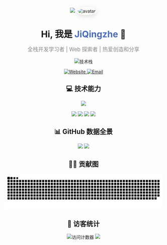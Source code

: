 <div align="center">

  <!-- 顶部波浪横幅 -->
  <img src="https://capsule-render.vercel.app/api?type=waving&color=0:4b6cb7,100:182848&height=180&section=header&text=JiQingzhe的技术宇宙&fontSize=40&fontColor=fff&animation=twinkling&fontAlignY=35&desc=Full%20Stack%20Developer%20Journey&descAlignY=55&descSize=15" />

  <!-- 头像和昵称 -->
  <img src="https://avatars.githubusercontent.com/u/128445439?v=4" width="120" style="border-radius:50%;margin-top:-70px;border:4px solid #fff;box-shadow:0 4px 16px #0002;" alt="avatar"/>
  <h1 style="margin-bottom:0.2em;">Hi, 我是 <span style="color:#4b6cb7;">JiQingzhe</span> 👋</h1>
  <p style="font-size:1.2em;color:#888;">全栈开发学习者 | Web 探索者 | 热爱创造和分享</p>

  <!-- 动态打字效果 -->
  <img width="400" src="https://readme-typing-svg.herokuapp.com?font=Fira+Code&weight=500&size=24&pause=1000&color=58A6FF&center=true&vCenter=true&random=false&width=400&height=50&lines=JavaScript+%E2%80%A2+TypeScript+%E2%80%A2+PHP;Python+%E2%80%A2+HTML5+%E2%80%A2+CSS3;持续学习+持续成长" alt="技术栈" />

  <!-- 联系方式 -->
  <p>
    <a href="https://aiqji.com" target="_blank">
      <img src="https://img.shields.io/badge/爱奇吉网站-FF6B6B?style=for-the-badge&logo=google-chrome&logoColor=white" alt="Website" />
    </a>
    <a href="mailto:jqz1215@qq.com">
      <img src="https://img.shields.io/badge/技术交流-0078D4?style=for-the-badge&logo=microsoft-outlook&logoColor=white" alt="Email" />
    </a>
  </p>

  <!-- 技术能力 -->
  <h2>💻 技术能力</h2>
  <img src="https://skillicons.dev/icons?i=js,ts,php,py,html,css,vue,react,nodejs,mysql,git&theme=dark&perline=7" />

  <p>
    <img src="https://img.shields.io/badge/JavaScript-专家-F7DF1E?style=flat-square&logo=javascript&logoColor=black" />
    <img src="https://img.shields.io/badge/TypeScript-熟练-3178C6?style=flat-square&logo=typescript&logoColor=white" />
    <img src="https://img.shields.io/badge/PHP-掌握-777BB4?style=flat-square&logo=php&logoColor=white" />
    <img src="https://img.shields.io/badge/Python-入门-3776AB?style=flat-square&logo=python&logoColor=white" />
  </p>

  <!-- GitHub 数据全景 -->
  <h2>📊 GitHub 数据全景</h2>
  <div align="center">
    <img width="49%" src="https://github-readme-stats.vercel.app/api?username=JiQingzhe2004&show_icons=true&theme=tokyonight&hide_border=true&count_private=true&locale=cn" />
    <img width="49%" src="https://github-readme-stats.vercel.app/api/top-langs/?username=JiQingzhe2004&layout=compact&theme=tokyonight&hide_border=true&langs_count=6&locale=cn" />
  </div>

  <!-- 可爱吃豆人贡献图 -->
  <h2>🐱‍👓 贡献图</h2>
  <picture>
    <source media="(prefers-color-scheme: dark)" srcset="https://raw.githubusercontent.com/platane/snk/output/github-contribution-grid-snake-dark.svg">
    <source media="(prefers-color-scheme: light)" srcset="https://raw.githubusercontent.com/platane/snk/output/github-contribution-grid-snake.svg">
    <img alt="github contribution grid snake animation" src="https://raw.githubusercontent.com/platane/snk/output/github-contribution-grid-snake.svg">
  </picture>

  <!-- 访客统计 -->
  <h2>👀 访客统计</h2>
  <img src="https://profile-counter.glitch.me/JiQingzhe2004/count.svg" alt="访问计数器" />

  <!-- 底部波浪横幅 -->
  <img src="https://capsule-render.vercel.app/api?type=waving&color=0:182848,100:4b6cb7&height=120&section=footer&fontSize=14" />

</div>
